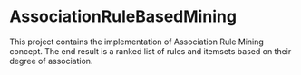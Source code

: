 # AssociationRuleBasedMining
This project contains the implementation of Association Rule Mining concept. The end result is a ranked list of rules and itemsets based on their degree of association.
